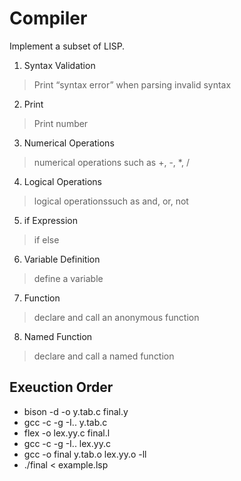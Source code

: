 # Compiler
Implement a subset of LISP.
1. Syntax Validation	
  > Print “syntax error” when parsing invalid syntax
2. Print	
>  Print number
3. Numerical Operations
> numerical operations such as +, -, *, /
4. Logical Operations	
> logical operationssuch as and, or, not
5. if Expression
> if else 
6. Variable Definition
>define a variable
7. Function	
> declare and call an anonymous function
8. Named Function
>declare and call a named function


## **Exeuction Order**
* bison -d -o y.tab.c final.y<br>
* gcc -c -g -I.. y.tab.c<br>
* flex -o lex.yy.c final.l<br>
* gcc -c -g -I.. lex.yy.c<br>
* gcc -o final y.tab.o lex.yy.o -ll<br>
* ./final < example.lsp
